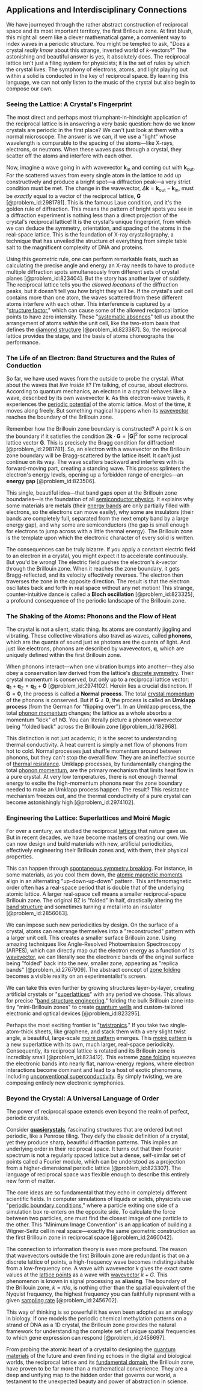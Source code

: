 ## Applications and Interdisciplinary Connections

We have journeyed through the rather abstract construction of reciprocal space and its most important territory, the first Brillouin zone. At first blush, this might all seem like a clever mathematical game, a convenient way to index waves in a periodic structure. You might be tempted to ask, "Does a crystal *really know* about this strange, inverted world of $k$-vectors?" The astonishing and beautiful answer is yes, it absolutely does. The reciprocal lattice isn't just a filing system for physicists; it is the set of rules by which the crystal lives. The symphony of electrons, atoms, and light playing out within a solid is conducted in the key of reciprocal space. By learning this language, we can not only listen to the music of the crystal but also begin to compose our own.

### Seeing the Lattice: A Crystal's Fingerprint

The most direct and perhaps most triumphant-in-hindsight application of the reciprocal lattice is in answering a very basic question: how do we know crystals are periodic in the first place? We can't just look at them with a normal microscope. The answer is we can, if we use a "light" whose wavelength is comparable to the spacing of the atoms—like X-rays, electrons, or neutrons. When these waves pass through a crystal, they scatter off the atoms and interfere with each other.

Now, imagine a wave going in with wavevector $\mathbf{k}_{\mathrm{in}}$ and coming out with $\mathbf{k}_{\mathrm{out}}$. For the scattered waves from every single atom in the lattice to add up constructively and produce a bright spot—a diffraction peak—a very strict condition must be met. The change in the wavevector, $\Delta\mathbf{k} = \mathbf{k}_{\mathrm{out}} - \mathbf{k}_{\mathrm{in}}$, must be *exactly* equal to a vector of the reciprocal lattice, $\mathbf{G}$ [@problem_id:2981781]. This is the famous Laue condition, and it's the golden rule of diffraction. This means the pattern of bright spots you see in a diffraction experiment is nothing less than a direct projection of the crystal's reciprocal lattice! It is the crystal's unique fingerprint, from which we can deduce the symmetry, orientation, and spacing of the atoms in the real-space lattice. This is the foundation of X-ray crystallography, a technique that has unveiled the structure of everything from simple table salt to the magnificent complexity of DNA and proteins.

Using this geometric rule, one can perform remarkable feats, such as calculating the precise angle and energy an X-ray needs to have to produce multiple diffraction spots simultaneously from different sets of crystal planes [@problem_id:823404]. But the story has another layer of subtlety. The reciprocal lattice tells you the *allowed locations* of the diffraction peaks, but it doesn't tell you how bright they will be. If the crystal's unit cell contains more than one atom, the waves scattered from these different atoms interfere with each other. This interference is captured by a "[structure factor](@article_id:144720)," which can cause some of the allowed reciprocal lattice points to have zero intensity. These "[systematic absences](@article_id:142496)" tell us about the arrangement of atoms *within* the unit cell, like the two-atom basis that defines the [diamond structure](@article_id:198548) [@problem_id:823387]. So, the reciprocal lattice provides the stage, and the basis of atoms choreographs the performance.

### The Life of an Electron: Band Structures and the Rules of Conduction

So far, we have used waves from the outside to probe the crystal. What about the waves that *live inside* it? I'm talking, of course, about electrons. According to quantum mechanics, an electron in a crystal behaves like a wave, described by its own wavevector $\mathbf{k}$. As this electron-wave travels, it experiences the [periodic potential](@article_id:140158) of the atomic lattice. Most of the time, it moves along freely. But something magical happens when its [wavevector](@article_id:178126) reaches the boundary of the Brillouin zone.

Remember how the Brillouin zone boundary is constructed? A point $\mathbf{k}$ is on the boundary if it satisfies the condition $2\mathbf{k} \cdot \mathbf{G} = |\mathbf{G}|^2$ for some reciprocal lattice vector $\mathbf{G}$. This is precisely the Bragg condition for diffraction! [@problem_id:2981781]. So, an electron with a wavevector on the Brillouin zone boundary will be Bragg-scattered by the lattice itself. It can't just continue on its way. The wave scatters backward and interferes with its forward-moving part, creating a standing wave. This process splinters the electron's energy levels, opening up a forbidden range of energies—an **energy gap** [@problem_id:823506].

This single, beautiful idea—that band gaps open at the Brillouin zone boundaries—is the foundation of all [semiconductor physics](@article_id:139100). It explains why some materials are metals (their [energy bands](@article_id:146082) are only partially filled with electrons, so the electrons can move easily), why some are insulators (their bands are completely full, separated from the next empty band by a large energy gap), and why some are semiconductors (the gap is small enough for electrons to jump across with a little thermal energy). The Brillouin zone is the template upon which the electronic character of every solid is written.

The consequences can be truly bizarre. If you apply a constant electric field to an electron in a crystal, you might expect it to accelerate continuously. But you'd be wrong! The electric field pushes the electron's $k$-vector through the Brillouin zone. When it reaches the zone boundary, it gets Bragg-reflected, and its velocity effectively reverses. The electron then traverses the zone in the opposite direction. The result is that the electron oscillates back and forth in real space without any net motion! This strange, counter-intuitive dance is called a **Bloch oscillation** [@problem_id:823325], a profound consequence of the periodic landscape of the Brillouin zone.

### The Shaking of the Atoms: Phonons and the Flow of Heat

The crystal is not a silent, static thing. Its atoms are constantly jiggling and vibrating. These collective vibrations also travel as waves, called **phonons**, which are the quanta of sound just as photons are the quanta of light. And just like electrons, phonons are described by wavevectors, $\mathbf{q}$, which are uniquely defined within the first Brillouin zone.

When phonons interact—when one vibration bumps into another—they also obey a conservation law derived from the lattice's [discrete symmetry](@article_id:146500). Their crystal momentum is conserved, but only up to a reciprocal lattice vector: $\mathbf{q}_1 + \mathbf{q}_2 = \mathbf{q}_3 + \mathbf{G}$ [@problem_id:2974102]. Herein lies a crucial distinction. If $\mathbf{G} = \mathbf{0}$, the process is called a **Normal process**. The total [crystal momentum](@article_id:135875) of the phonons is conserved. But if $\mathbf{G} \neq \mathbf{0}$, the process is called an **Umklapp process** (from the German for "flipping over"). In an Umklapp process, the total [phonon momentum](@article_id:202476) changes; the lattice as a whole absorbs a momentum "kick" of $\hbar\mathbf{G}$. You can literally picture a phonon wavevector being "folded back" across the Brillouin zone [@problem_id:182968].

This distinction is not just academic; it is the secret to understanding thermal conductivity. A heat current is simply a net flow of phonons from hot to cold. Normal processes just shuffle momentum around between phonons, but they can't stop the overall flow. They are an ineffective source of [thermal resistance](@article_id:143606). Umklapp processes, by fundamentally changing the total [phonon momentum](@article_id:202476), are the primary mechanism that limits heat flow in a pure crystal. At very low temperatures, there is not enough thermal energy to excite the high-momentum phonons near the zone boundary needed to make an Umklapp process happen. The result? This resistance mechanism freezes out, and the thermal conductivity of a pure crystal can become astonishingly high [@problem_id:2974102].

### Engineering the Lattice: Superlattices and Moiré Magic

For over a century, we studied the reciprocal [lattices](@article_id:264783) that nature gave us. But in recent decades, we have become masters of creating our own. We can now design and build materials with new, artificial periodicities, effectively engineering their Brillouin zones and, with them, their physical properties.

This can happen through [spontaneous symmetry breaking](@article_id:140470). For instance, in some materials, as you cool them down, the [atomic magnetic moments](@article_id:173245) align in an alternating "up-down-up-down" pattern. This antiferromagnetic order often has a real-space period that is double that of the underlying atomic lattice. A larger real-space cell means a smaller reciprocal-space Brillouin zone. The original BZ is "folded" in half, drastically altering the [band structure](@article_id:138885) and sometimes turning a metal into an insulator [@problem_id:2856063].

We can impose such new periodicities by design. On the surface of a crystal, atoms can rearrange themselves into a "reconstructed" pattern with a larger unit cell. This creates a smaller surface Brillouin zone. Using amazing techniques like Angle-Resolved Photoemission Spectroscopy (ARPES), which can directly map out the electron energy as a function of its [wavevector](@article_id:178126), we can literally see the electronic bands of the original surface being "folded" back into the new, smaller zone, appearing as "replica bands" [@problem_id:2767909]. The abstract concept of [zone folding](@article_id:147115) becomes a visible reality on an experimentalist's screen.

We can take this even further by growing structures layer-by-layer, creating artificial crystals or "[superlattices](@article_id:199703)" with any period we choose. This allows for precise "[band structure engineering](@article_id:142666)," folding the bulk Brillouin zone into tiny "mini-Brillouin zones" to create [quantum wells](@article_id:143622) and custom-tailored electronic and optical devices [@problem_id:823295].

Perhaps the most exciting frontier is "[twistronics](@article_id:141647)." If you take two single-atom-thick sheets, like graphene, and stack them with a very slight twist angle, a beautiful, large-scale [moiré pattern](@article_id:263757) emerges. This [moiré pattern](@article_id:263757) is a new superlattice with its own, much larger, real-space periodicity. Consequently, its reciprocal lattice is rotated and its Brillouin zone is incredibly small [@problem_id:823412]. This extreme [zone folding](@article_id:147115) squeezes the electronic bands into nearly flat, narrow-energy regions, where electron interactions become dominant and lead to a host of exotic phenomena, including [unconventional superconductivity](@article_id:140821). By simply twisting, we are composing entirely new electronic symphonies.

### Beyond the Crystal: A Universal Language of Order

The power of reciprocal space extends even beyond the realm of perfect, periodic crystals.

Consider **[quasicrystals](@article_id:141462)**, fascinating structures that are ordered but not periodic, like a Penrose tiling. They defy the classic definition of a crystal, yet they produce sharp, beautiful diffraction patterns. This implies an underlying order in their reciprocal space. It turns out that their Fourier spectrum is not a regularly spaced lattice but a dense, self-similar set of points called a Fourier module, which can be understood as a projection from a higher-dimensional periodic lattice [@problem_id:823307]. The language of reciprocal space was flexible enough to describe this entirely new form of matter.

The core ideas are so fundamental that they echo in completely different scientific fields. In computer simulations of liquids or solids, physicists use "[periodic boundary conditions](@article_id:147315)," where a particle exiting one side of a simulation box re-enters on the opposite side. To calculate the force between two particles, one must find the closest image of one particle to the other. This "Minimum Image Convention" is an application of building a Wigner-Seitz cell in real space—exactly the same geometric construction as the first Brillouin zone in reciprocal space [@problem_id:2460042].

The connection to information theory is even more profound. The reason that wavevectors outside the first Brillouin zone are redundant is that on a discrete lattice of points, a high-frequency wave becomes indistinguishable from a low-frequency one. A wave with wavevector $k$ gives the exact same values at the [lattice points](@article_id:161291) as a wave with [wavevector](@article_id:178126) $k + G$. This phenomenon is known in signal processing as **aliasing**. The boundary of the Brillouin zone, $k = \pi/a$, is nothing other than the spatial equivalent of the Nyquist frequency, the highest frequency you can faithfully represent with a given [sampling rate](@article_id:264390) [@problem_id:2456702].

This way of thinking is so powerful it has even been adopted as an analogy in biology. If one models the periodic chemical methylation patterns on a strand of DNA as a 1D crystal, the Brillouin zone provides the natural framework for understanding the complete set of unique spatial frequencies to which gene expression can respond [@problem_id:2456697].

From probing the atomic heart of a crystal to designing the [quantum materials](@article_id:136247) of the future and even finding echoes in the digital and biological worlds, the reciprocal lattice and its [fundamental domain](@article_id:201262), the Brillouin zone, have proven to be far more than a mathematical convenience. They are a deep and unifying map to the hidden order that governs our world, a testament to the unexpected beauty and power of abstraction in science.